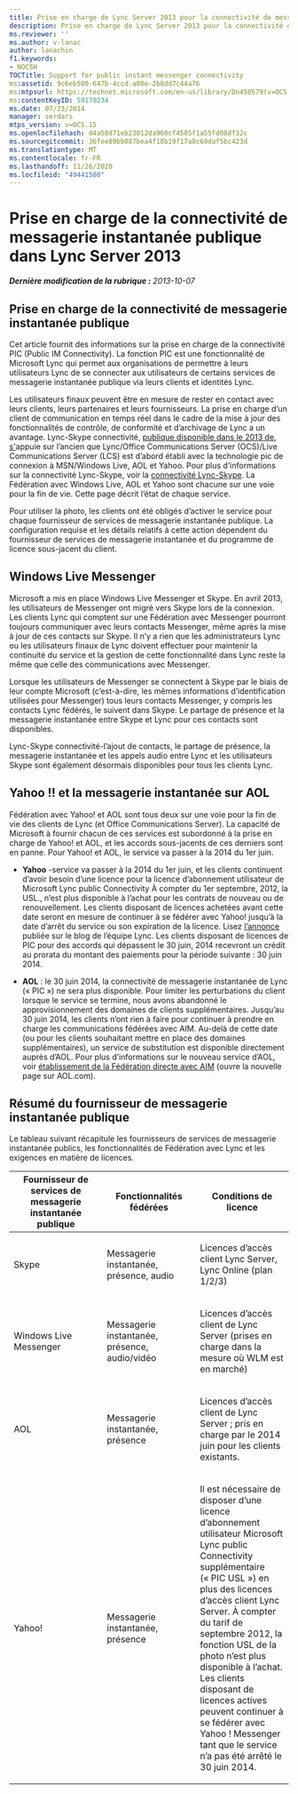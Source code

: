 ```yaml
---
title: Prise en charge de Lync Server 2013 pour la connectivité de messagerie instantanée publique
description: Prise en charge de Lync Server 2013 pour la connectivité de messagerie instantanée publique.
ms.reviewer: ''
ms.author: v-lanac
author: lanachin
f1.keywords:
- NOCSH
TOCTitle: Support for public instant messenger connectivity
ms:assetid: 9c6eb500-647b-4ccd-a00e-2b8dd7c44a76
ms:mtpsurl: https://technet.microsoft.com/en-us/library/Dn458579(v=OCS.15)
ms:contentKeyID: 59170234
ms.date: 07/23/2014
manager: serdars
mtps_version: v=OCS.15
ms.openlocfilehash: d4a58d71eb23012da960cf4505f1a55fd08df32c
ms.sourcegitcommit: 36fee89bb887bea4f18b19f17a8c69daf5bc423d
ms.translationtype: MT
ms.contentlocale: fr-FR
ms.lasthandoff: 11/26/2020
ms.locfileid: "49441500"
---
```

# <a name="support-for-public-instant-messenger-connectivity-in-lync-server-2013"></a>Prise en charge de la connectivité de messagerie instantanée publique dans Lync Server 2013

<div data-xmlns="http://www.w3.org/1999/xhtml">

<div class="topic" data-xmlns="http://www.w3.org/1999/xhtml" data-msxsl="urn:schemas-microsoft-com:xslt" data-cs="https://msdn.microsoft.com/">

<div data-asp="https://msdn2.microsoft.com/asp">



</div>

<div id="mainSection">

<div id="mainBody">

<span> </span>

_**Dernière modification de la rubrique :** 2013-10-07_

<div>

## <a name="support-for-public-instant-messenger-connectivity"></a>Prise en charge de la connectivité de messagerie instantanée publique

Cet article fournit des informations sur la prise en charge de la connectivité PIC (Public IM Connectivity). La fonction PIC est une fonctionnalité de Microsoft Lync qui permet aux organisations de permettre à leurs utilisateurs Lync de se connecter aux utilisateurs de certains services de messagerie instantanée publique via leurs clients et identités Lync.

Les utilisateurs finaux peuvent être en mesure de rester en contact avec leurs clients, leurs partenaires et leurs fournisseurs. La prise en charge d’un client de communication en temps réel dans le cadre de la mise à jour des fonctionnalités de contrôle, de conformité et d’archivage de Lync a un avantage. Lync-Skype connectivité, [publique disponible dans le 2013 de, s'](https://blogs.technet.com/b/lync/archive/2013/05/23/lync-skype-connectivity-available-today.aspx)appuie sur l’ancien que Lync/Office Communications Server (OCS)/Live Communications Server (LCS) est d’abord établi avec la technologie pic de connexion à MSN/Windows Live, AOL et Yahoo.  Pour plus d’informations sur la connectivité Lync-Skype, voir la [connectivité Lync-Skype](https://office.microsoft.com/lync/lync-skype-connectivity-fx103789635.aspx). La Fédération avec Windows Live, AOL et Yahoo sont chacune sur une voie pour la fin de vie. Cette page décrit l’état de chaque service.

Pour utiliser la photo, les clients ont été obligés d’activer le service pour chaque fournisseur de services de messagerie instantanée publique. La configuration requise et les détails relatifs à cette action dépendent du fournisseur de services de messagerie instantanée et du programme de licence sous-jacent du client.

<div>

## <a name="windows-live-messenger"></a>Windows Live Messenger

Microsoft a mis en place Windows Live Messenger et Skype. En avril 2013, les utilisateurs de Messenger ont migré vers Skype lors de la connexion. Les clients Lync qui comptent sur une Fédération avec Messenger pourront toujours communiquer avec leurs contacts Messenger, même après la mise à jour de ces contacts sur Skype. Il n’y a rien que les administrateurs Lync ou les utilisateurs finaux de Lync doivent effectuer pour maintenir la continuité du service et la gestion de cette fonctionnalité dans Lync reste la même que celle des communications avec Messenger. 

Lorsque les utilisateurs de Messenger se connectent à Skype par le biais de leur compte Microsoft (c’est-à-dire, les mêmes informations d’identification utilisées pour Messenger) tous leurs contacts Messenger, y compris les contacts Lync fédérés, le suivent dans Skype. Le partage de présence et la messagerie instantanée entre Skype et Lync pour ces contacts sont disponibles. 

Lync-Skype connectivité-l’ajout de contacts, le partage de présence, la messagerie instantanée et les appels audio entre Lync et les utilisateurs Skype sont également désormais disponibles pour tous les clients Lync.

</div>

<div>

## <a name="yahoo-and-aol-instant-messenger"></a>Yahoo !\! et la messagerie instantanée sur AOL

Fédération avec Yahoo\! et AOL sont tous deux sur une voie pour la fin de vie des clients de Lync (et Office Communications Server). La capacité de Microsoft à fournir chacun de ces services est subordonné à la prise en charge de Yahoo\! et AOL, et les accords sous-jacents de ces derniers sont en panne. Pour Yahoo\! et AOL, le service va passer à la 2014 du 1er juin.

  - **Yahoo** -service va passer à la 2014 du 1er juin, et les clients continuent d’avoir besoin d’une licence pour la licence d’abonnement utilisateur de Microsoft Lync public Connectivity  À compter du 1er septembre, 2012, la USL., n’est plus disponible à l’achat pour les contrats de nouveau ou de renouvellement.  Les clients disposant de licences achetées avant cette date seront en mesure de continuer à se fédérer avec Yahoo\! jusqu’à la date d’arrêt du service ou son expiration de la licence. Lisez [l’annonce](https://blogs.technet.com/b/lync/archive/2012/11/26/lync-and-yahoo-federation-end-of-life.aspx) publiée sur le blog de l’équipe Lync. Les clients disposant de licences de PIC pour des accords qui dépassent le 30 juin, 2014 recevront un crédit au prorata du montant des paiements pour la période suivante : 30 juin 2014.

  - **AOL** : le 30 juin 2014, la connectivité de messagerie instantanée de Lync (« PIC ») ne sera plus disponible. Pour limiter les perturbations du client lorsque le service se termine, nous avons abandonné le approvisionnement des domaines de clients supplémentaires. Jusqu’au 30 juin 2014, les clients n’ont rien à faire pour continuer à prendre en charge les communications fédérées avec AIM. Au-delà de cette date (ou pour les clients souhaitant mettre en place des domaines supplémentaires), un service de substitution est disponible directement auprès d’AOL. Pour plus d’informations sur le nouveau service d’AOL, voir [établissement de la Fédération directe avec AIM](http://aimenterprise.aol.com/pic.php)  (ouvre la nouvelle page sur AOL.com).  

</div>

<div>

## <a name="public-im-provider-summary"></a>Résumé du fournisseur de messagerie instantanée publique

Le tableau suivant récapitule les fournisseurs de services de messagerie instantanée publics, les fonctionnalités de Fédération avec Lync et les exigences en matière de licences.


<table>
<colgroup>
<col style="width: 33%" />
<col style="width: 33%" />
<col style="width: 33%" />
</colgroup>
<thead>
<tr class="header">
<th>Fournisseur de services de messagerie instantanée publique</th>
<th>Fonctionnalités fédérées</th>
<th>Conditions de licence</th>
</tr>
</thead>
<tbody>
<tr class="odd">
<td><p>Skype</p></td>
<td><p>Messagerie instantanée, présence, audio</p></td>
<td><p>Licences d’accès client Lync Server, Lync Online (plan 1/2/3)</p></td>
</tr>
<tr class="even">
<td><p>Windows Live Messenger</p></td>
<td><p>Messagerie instantanée, présence, audio/vidéo</p></td>
<td><p>Licences d’accès client de Lync Server (prises en charge dans la mesure où WLM est en marché)</p></td>
</tr>
<tr class="odd">
<td><p>AOL</p></td>
<td><p>Messagerie instantanée, présence</p></td>
<td><p>Licences d’accès client de Lync Server ; pris en charge par le 2014 juin pour les clients existants.</p></td>
</tr>
<tr class="even">
<td><p>Yahoo!</p></td>
<td><p>Messagerie instantanée, présence</p></td>
<td><p>Il est nécessaire de disposer d’une licence d’abonnement utilisateur Microsoft Lync public Connectivity supplémentaire (« PIC USL ») en plus des licences d’accès client Lync Server. À compter du tarif de septembre 2012, la fonction USL de la photo n’est plus disponible à l’achat. Les clients disposant de licences actives peuvent continuer à se fédérer avec Yahoo ! Messenger tant que le service n’a pas été arrêté le 30 juin 2014.</p></td>
</tr>
</tbody>
</table>


</div>

</div>

</div>

<span> </span>

</div>

</div>

</div>

